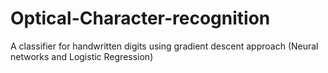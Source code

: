 Optical-Character-recognition
=============================

A classifier for handwritten digits using gradient descent approach (Neural networks and Logistic Regression)
